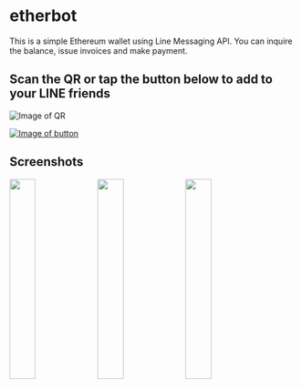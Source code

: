 # etherbot
 This is a simple Ethereum wallet using Line Messaging API. You can inquire the balance, issue invoices and make payment.

##  Scan the QR or tap the button below to add to your LINE friends
![Image of QR](https://github.com/snst-lab/etherbot/tree/master/public/img/qr.png)
 
[![Image of button](https://scdn.line-apps.com/n/line_add_friends/btn/ja.png)](https://line.me/R/ti/p/%40qdt4322c)

##  Screenshots
<img align="left" width="30%" src="https://github.com/snst-lab/etherbot/tree/master/public/img/screenshot1.JPG">
<img align="left" width="30%" src="https://github.com/snst-lab/etherbot/tree/master/public/img/screenshot2.JPG">
<img align="left" width="30%" src="https://github.com/snst-lab/etherbot/tree/master/public/img/screenshot3.JPG">